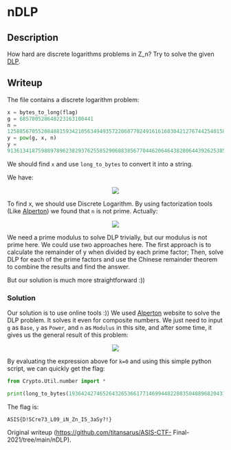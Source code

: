 # nDLP

## Description

How hard are discrete logarithms problems in Z_n? Try to solve the given
[DLP](https://asisctf.com/tasks/nDLP_e29f9df33a5782c92e485a1bf648ca950d323024.txz).

## Writeup

The file contains a discrete logarithm problem:

```python  
x = bytes_to_long(flag)  
g = 685780528648223163108441  
n =
12588567055208488159342105634949357220607702491616160304212767442540158416811459761519218454720193189  
y = pow(g, x, n)  
y =
9136134187598897896238293762558529068838567704462064643828064439262538588237880419716728404254970025  
```

We should find `x` and use `long_to_bytes` to convert it into a string.

We have:

<div align = "center">

![](./formula/mod.svg)

</div>

To find x, we should use Discrete Logarithm. By using factorization tools
(Like [Alperton](https://www.alpertron.com.ar/ECM.HTM)) we found that `n` is
not prime. Actually:

<div align = "center">

![](./formula/y.svg)

</div>

We need a prime modulus to solve DLP trivially, but our modulus is not prime
here. We could use two approaches here. The first approach is to calculate the
remainder of y when divided by each prime factor; Then, solve DLP for each of
the prime factors and use the Chinese remainder theorem to combine the results
and find the answer.

But our solution is much more straightforward :))

### Solution

Our solution is to use online tools :)) We used
[Alperton](https://www.alpertron.com.ar/DILOG.HTM) website to solve the DLP
problem. It solves it even for composite numbers. We just need to input `g` as
`Base`, `y` as `Power`, and `n` as `Modulus` in this site, and after some
time, it gives us the general result of this problem:

<div align = "center">

![](./formula/x.svg)

</div>

By evaluating the expression above for `k=0` and using this simple python
script, we can quickly get the flag:

```python  
from Crypto.Util.number import *

print(long_to_bytes(1936424274652643265366177146994482280350488968204318138649641400181832241265975677))

```

The flag is:

```  
ASIS{D!5Cre73_L09_iN_Zn_I5_3aSy?!}  
```

Original writeup (https://github.com/titansarus/ASIS-CTF-
Final-2021/tree/main/nDLP).